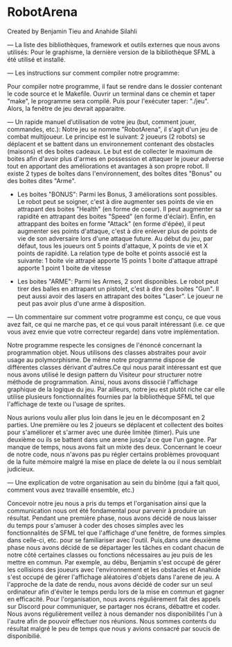 # RobotArena
Created by Benjamin Tieu and Anahide Silahli



— La liste des bibliothèques, framework et outils externes que nous avons utilisés:
 Pour le graphisme, la dernière version de la bibliothèque SFML à été utilisé et installé.
 
— Les instructions sur comment compiler notre programme:

Pour compiler notre programme, il faut se rendre dans le dossier contenant le code source et le Makefile. Ouvrir un terminal dans ce chemin et taper "make", le programme sera compilé. Puis pour l'exécuter taper: "./jeu". Alors, la fenêtre de jeu devrait apparaitre.

— Un rapide manuel d’utilisation de votre jeu (but, comment jouer, commandes, etc.):
Notre jeu se nomme "RobotArena", il s'agit d'un jeu de combat multijoueur. 
Le principe est le suivant: 2 joueurs (2 robots) se déplacent et se battent dans un environnement contenant des obstacles (maisons) et des boites cadeaux. Le but est de collecter le maximum de boites afin d'avoir plus d'armes en possession et attaquer le joueur adverse tout en apportant des améliorations et avantages à son propre robot.
Il existe 2 types de boîtes dans l'environnement, des boîtes dites "Bonus" ou des boites dites "Arme".

- Les boites "BONUS": 
Parmi les Bonus, 3 améliorations sont possibles. Le robot peut se soigner, c'est à dire augmenter ses points de vie en attrapant des boites "Health" (en forme de coeur). Il peut augmenter sa rapidité en attrapant des boites "Speed" (en forme d'éclair). Enfin, en attrappant des boites en forme "Attack" (en forme d'épée), il peut augmenter ses points d'attaque, c'est à dire enlever plus de points de vie de son adversaire lors d'une attaque future.
Au début du jeu, par défaut, tous les joueurs ont 5 points d'attaque, X points de vie et X points de rapidité.
La relation type de boîte et points associé est la suivante:
1 boite vie attrapé apporte 15 points
1 boite d'attaque attrapé apporte 1 point
1 boite de vitesse 

- Les boites "ARME":
Parmi les Armes, 2 sont disponibles. Le robot peut tirer des balles en attrapant un pistolet, c'est à dire des boites "Gun". Il peut aussi avoir des lasers en attrapant des boites "Laser". Le joueur ne peut pas avoir plus d'une arme à disposition.

— Un commentaire sur comment votre programme est conçu, ce que vous avez fait,
ce qui ne marche pas, et ce qui vous parait intéressant (i.e. ce que vous avez envie
que votre correcteur regarde) dans votre implémentation.

Notre programme respecte les consignes de l'énoncé concernant la programmation objet. Nous utilisons des classes abstraites pour avoir usage au polymorphisme. De même notre programme dispose de différentes classes dérivant d'autres.Ce qui nous parait intéressant est que nous avons utilisé le design pattern du Visiteur pour structurer notre méthode de programmation. Ainsi, nous avons dissocié l'affichage graphique de la logique du jeu. Par ailleurs, notre jeu est plutôt riche car elle utilise plusieurs fonctionnalités fournies par la bibliothèque SFML tel que l'affichage de texte ou l'usage de sprites. 

Nous aurions voulu aller plus loin dans le jeu en le décomposant en 2 parties. Une première ou les 2 joueurs se déplacent et collectent des boites pour s'améliorer et s'armer avec une durée limitée (timer). Puis une deuxième ou ils se battent dans une arene jusqu'a ce que l'un gagne. 
Par manque de temps, nous avons fait un mixte des deux.
Concernant le coeur de notre code, nous n'avons pas pu régler certains problèmes provoquant de la fuite mémoire malgré la mise en place de delete la ou il nous semblait judicieux.


— Une explication de votre organisation au sein du binôme (qui a fait quoi, comment
vous avez travaillé ensemble, etc.)

Concevoir notre jeu nous a pris du temps et l'organisation ainsi que la communication nous ont été fondamental pour parvenir à produire un résultat. Pendant une première phase, nous avons décidé de nous laisser du temps pour s'amuser à coder des choses simples avec les fonctionnalités de SFML tel que l'affichage d'une fenêtre, de formes simples dans celle-ci, etc. pour se familiariser avec l'outil. 
Puis,dans une deuxième phase nous avons décidé de se départager les tâches en codant chacun de notre côté certaines classes ou fonctions nécessaires au jeu puis de les mettre en commun. Par exemple, au débu,  Benjamin s'est occupé de gérer les collisions des joueurs avec l'environnement et les obstacles et Anahide s'est occupé de gérer l'affichage aléatoires d'objets dans l'arene de jeu. 
A l'approche de la date de rendu, nous avons décidé de coder sur un seul ordinateur afin d'éviter le temps perdu lors de la mise en commun et gagner en efficacité. 
Pour l'organisation, nous avons régulièrement fait des appels sur Discord pour communiquer, se partager nos écrans, débattre et coder.
Nous avons régulièrement veillez à nous demander nos disponibilités l'un à l'autre afin de pouvoir effectuer nos réunions.
Nous sommes contents du résultat malgré le peu de temps que nous y avions consacré par soucis de disponibilié.

